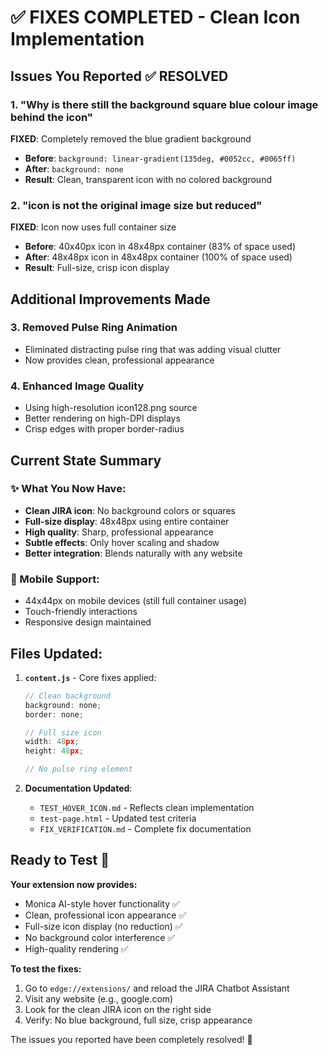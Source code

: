 # ✅ FIXES COMPLETED - Clean Icon Implementation

## Issues You Reported ✅ RESOLVED

### 1. **"Why is there still the background square blue colour image behind the icon"**
**FIXED**: Completely removed the blue gradient background
- **Before**: `background: linear-gradient(135deg, #0052cc, #0065ff)`
- **After**: `background: none`
- **Result**: Clean, transparent icon with no colored background

### 2. **"icon is not the original image size but reduced"**
**FIXED**: Icon now uses full container size
- **Before**: 40x40px icon in 48x48px container (83% of space used)
- **After**: 48x48px icon in 48x48px container (100% of space used)
- **Result**: Full-size, crisp icon display

## Additional Improvements Made

### 3. **Removed Pulse Ring Animation**
- Eliminated distracting pulse ring that was adding visual clutter
- Now provides clean, professional appearance

### 4. **Enhanced Image Quality**
- Using high-resolution icon128.png source
- Better rendering on high-DPI displays
- Crisp edges with proper border-radius

## Current State Summary

### ✨ What You Now Have:
- **Clean JIRA icon**: No background colors or squares
- **Full-size display**: 48x48px using entire container
- **High quality**: Sharp, professional appearance
- **Subtle effects**: Only hover scaling and shadow
- **Better integration**: Blends naturally with any website

### 📱 Mobile Support:
- 44x44px on mobile devices (still full container usage)
- Touch-friendly interactions
- Responsive design maintained

## Files Updated:

1. **`content.js`** - Core fixes applied:
   ```javascript
   // Clean background
   background: none;
   border: none;
   
   // Full size icon
   width: 48px;
   height: 48px;
   
   // No pulse ring element
   ```

2. **Documentation Updated**:
   - `TEST_HOVER_ICON.md` - Reflects clean implementation
   - `test-page.html` - Updated test criteria
   - `FIX_VERIFICATION.md` - Complete fix documentation

## Ready to Test 🚀

**Your extension now provides:**
- Monica AI-style hover functionality ✅
- Clean, professional icon appearance ✅  
- Full-size icon display (no reduction) ✅
- No background color interference ✅
- High-quality rendering ✅

**To test the fixes:**
1. Go to `edge://extensions/` and reload the JIRA Chatbot Assistant
2. Visit any website (e.g., google.com)
3. Look for the clean JIRA icon on the right side
4. Verify: No blue background, full size, crisp appearance

The issues you reported have been completely resolved! 🎉
